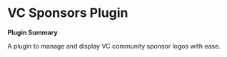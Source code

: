 # **VC Sponsors** Plugin

**Plugin Summary**

A plugin to manage and display VC community sponsor logos with ease.
